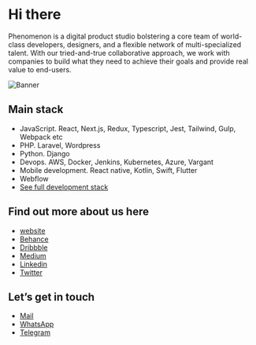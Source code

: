 # Hi there

Phenomenon is a digital product studio bolstering a core team of world-class developers, designers, and a flexible network of multi-specialized talent. With our tried-and-true collaborative approach, we work with companies to build what they need to achieve their goals and provide real value to end-users.

![Banner](https://phenomenonstudio.com/wp-content/uploads/2022/07/Git.png)

## Main stack
- JavaScript. React, Next.js, Redux, Typescript, Jest, Tailwind, Gulp, Webpack etc
- PHP. Laravel, Wordpress
- Python. Django
- Devops. AWS, Docker, Jenkins, Kubernetes, Azure, Vargant
- Mobile development. React native, Kotlin, Swift, Flutter
- Webflow
- [See full development stack](https://www.canva.com/design/DAEwvqzKl9Y/7-YmIzCT-wMEafmyj9eFbQ/view)



## Find out more about us here

- [website](https://phenomenonstudio.com/?utm_source=github&utm_medium=smm&utm_campaign=page)
- [Behance](https://www.behance.net/phenomenon-studio)
- [Dribbble](https://dribbble.com/phenomenonstudio/)
- [Medium](https://phenomenon-studio.medium.com/)
- [Linkedin](https://www.linkedin.com/company/phenomenonstudio/mycompany/)
- [Twitter](https://twitter.com/phenomenonstud1)

## Let’s get in touch

- [Mail](mailto:hello@phenomenon-studio.com?subject=[GitHub])
- [WhatsApp](https://api.whatsapp.com/send/?phone=380501625038)
- [Telegram](https://t.me/phenomenon_studio)

